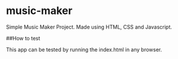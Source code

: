 # music-maker
Simple Music Maker Project.
Made using HTML, CSS and Javascript.


##How to test

This app can be tested by running the index.html in any browser.
